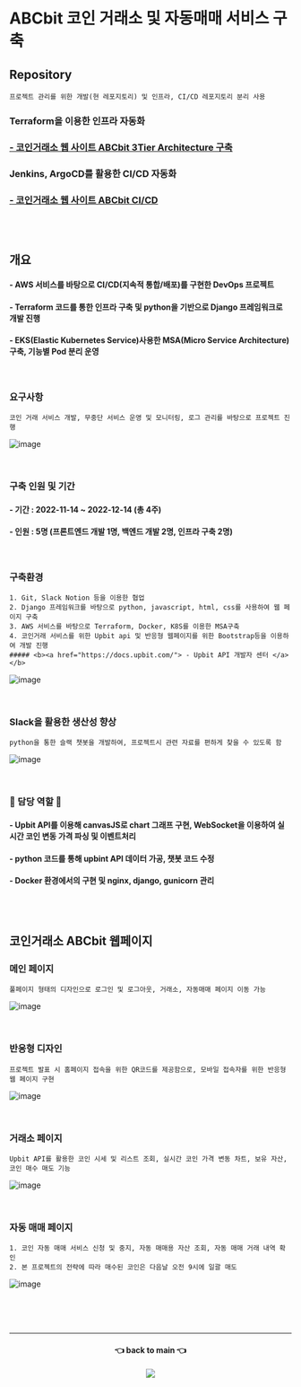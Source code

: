 # ABCbit 코인 거래소 및 자동매매 서비스 구축

## Repository
```
프로젝트 관리를 위한 개발(현 레포지토리) 및 인프라, CI/CD 레포지토리 분리 사용
```
### Terraform을 이용한 인프라 자동화
### <b><a href="https://github.com/hidonghee/BTC_edu_final_terraform"> - 코인거래소 웹 사이트 ABCbit 3Tier Architecture 구축 </a></b>
### Jenkins, ArgoCD를 활용한 CI/CD 자동화
### <b><a href="https://github.com/hidonghee/BTC_edu_final_CICD"> - 코인거래소 웹 사이트 ABCbit CI/CD </a></b>

<br/><br/>

## 개요
#### - AWS 서비스를 바탕으로 CI/CD(지속적 통합/배포)를 구현한 DevOps 프로젝트
#### - Terraform 코드를 통한 인프라 구축 및 python을 기반으로 Django 프레임워크로 개발 진행
#### - EKS(Elastic Kubernetes Service)사용한 MSA(Micro Service Architecture)구축, 기능별 Pod 분리 운영

<br/>

### 요구사항
```
코인 거래 서비스 개발, 무중단 서비스 운영 및 모니터링, 로그 관리를 바탕으로 프로젝트 진행 
```
![image](https://user-images.githubusercontent.com/84059211/212466540-9981747e-95fa-4e86-89f2-0c607060f703.png)

<br/>

### 구축 인원 및 기간
#### - 기간 : 2022-11-14 ~ 2022-12-14 (총 4주) </b> 
#### - 인원 : 5명 (프론트엔드 개발 1명, 백엔드 개발 2명, 인프라 구축 2명) </b>

<br/>

### 구축환경
```
1. Git, Slack Notion 등을 이용한 협업 
2. Django 프레임워크를 바탕으로 python, javascript, html, css를 사용하여 웹 페이지 구축
3. AWS 서비스를 바탕으로 Terraform, Docker, K8S를 이용한 MSA구축
4. 코인거래 서비스를 위한 Upbit api 및 반응형 웹페이지를 위한 Bootstrap등을 이용하여 개발 진행
##### <b><a href="https://docs.upbit.com/"> - Upbit API 개발자 센터 </a></b>

```
![image](https://user-images.githubusercontent.com/84059211/212466367-1720147a-9b6b-4d1d-a322-02c099b323d9.png)

<br/>

### Slack을 활용한 생산성 향상
```
python을 통한 슬랙 챗봇을 개발하여, 프로젝트시 관련 자료를 편하게 찾을 수 있도록 함
```
![image](https://user-images.githubusercontent.com/84059211/212466480-f8bffe1d-833f-443b-9917-1df81cf8078a.png)

<br/>

### 🙌 담당 역할 🙌 
#### - Upbit API를 이용해 canvasJS로 chart 그래프 구현, WebSocket을 이용하여 실시간 코인 변동 가격 파싱 및 이벤트처리
#### - python 코드를 통해 upbint API 데이터 가공, 챗봇 코드 수정
#### - Docker 환경에서의 구현 및 nginx, django, gunicorn 관리

<br/><br/>

## 코인거래소 ABCbit 웹페이지
### 메인 페이지
```
풀페이지 형태의 디자인으로 로그인 및 로그아웃, 거래소, 자동매매 페이지 이동 가능
```
![image](https://user-images.githubusercontent.com/84059211/212468504-1c9226eb-90d3-4d5e-9ca2-ac05900952bb.png)

<br/>

### 반응형 디자인
```
프로젝트 발표 시 홈페이지 접속을 위한 QR코드를 제공함으로, 모바일 접속자를 위한 반응형 웹 페이지 구현
```
![image](https://user-images.githubusercontent.com/84059211/212819414-2216ee05-7dd4-4275-8240-9dff18d6bfcb.png)

<br/>

### 거래소 페이지
```
Upbit API를 활용한 코인 시세 및 리스트 조회, 실시간 코인 가격 변동 차트, 보유 자산, 코인 매수 매도 기능
```
![image](https://user-images.githubusercontent.com/84059211/212468665-7e1648ec-e969-4d17-bd20-c537ee22b80d.png)

<br/>

### 자동 매매  페이지
```
1. 코인 자동 매매 서비스 신청 및 중지, 자동 매매용 자산 조회, 자동 매매 거래 내역 확인 
2. 본 프로젝트의 전략에 따라 매수된 코인은 다음날 오전 9시에 일괄 매도 
```
![image](https://user-images.githubusercontent.com/84059211/212468706-bc5e5434-7f51-4b6d-b436-9f3f33e9cc1c.png)

<br/><br/><br/>
***

<div align=center>
<h4> 👈 back to main 👈 </h4>
<a href="https://github.com/"> 
<img src="https://img.shields.io/endpoint?label=bbyu2&logo=github&style=for-the-badge&url=https%3A%2F%2Fgithub.com%2Fbbyu2%2F"/>
</a>
</div>
